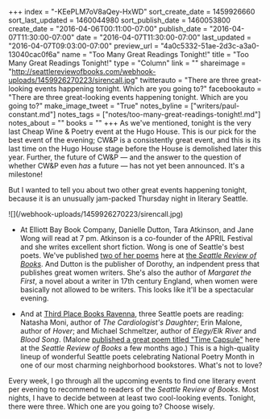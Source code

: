 +++
index = "-KEePLM7oV8aQey-HxWD"
sort_create_date = 1459926660
sort_last_updated = 1460044980
sort_publish_date = 1460053800
create_date = "2016-04-06T00:11:00-07:00"
publish_date = "2016-04-07T11:30:00-07:00"
date = "2016-04-07T11:30:00-07:00"
last_updated = "2016-04-07T09:03:00-07:00"
preview_url = "4a0c5332-51ae-2d3c-a3a0-13040cac0f6a"
name = "Too Many Great Readings Tonight!"
title = "Too Many Great Readings Tonight!"
type = "Column"
link = ""
shareimage = "http://seattlereviewofbooks.com/webhook-uploads/1459926270223/sirencall.jpg"
twitterauto = "There are three great-looking events happening tonight. Which are you going to?"
facebookauto = "There are three great-looking events happening tonight. Which are you going to?"
make_image_tweet = "True"
notes_byline = ["writers/paul-constant.md"]
notes_tags = ["notes/too-many-great-readings-tonight!.md"]
notes_about = ""
books = ""
+++
As we've mentioned, tonight is the very last Cheap Wine & Poetry event at the Hugo House. This is our pick for the best event of the evening; CW&P is a consistently great event, and this is its last time on the Hugo House stage before the House is demolished later this year. Further, the future of CW&P — and the answer to the question of whether CW&P even *has* a future — has not yet been announced. It's a milestone! 

But I wanted to tell you about two other great events happening tonight, because it is an unusually jam-packed Thursday night in literary Seattle. 
<p class="image">![](/webhook-uploads/1459926270223/sirencall.jpg)</p>

* At Elliott Bay Book Company, Danielle Dutton, Tara Atkinson, and Jane Wong will read at 7 pm. Atkinson is a co-founder of the APRIL Festival and she writes excellent short fiction. Wong is one of Seattle's best poets. We've published [two of her poems](http://seattlereviewofbooks.com/notes/2015/10/13/spoiled/) here at [the *Seattle Review of Books*](http://seattlereviewofbooks.com/notes/2016/03/29/apology-in-the-age-of-construction/). And Dutton is the publisher of Dorothy, an indpendent press that publishes great women writers. She's also the author of *Margaret the First*, a novel about a writer in 17th century England, when women were basically not allowed to be writers. This looks like it'll be a spectacular evening.

* And at [Third Place Books Ravenna](http://www.thirdplacebooks.com/event/poetry-april-natasha-moni-erin-malone-and-michael-schmeltzer), three Seattle poets are reading: Natasha Moni, author of *The Cardiologist's Daughter*; Erin Malone, author of *Hover*; and Michael Schmeltzer, author of *Elegy/Elk River* and *Blood Song*. (Malone [published a great poem titled "Time Capsule"](http://seattlereviewofbooks.com/notes/2015/11/17/time-capsule/) here at the *Seattle Review of Books* a few months ago.) This is a high-quality lineup of wonderful Seattle poets celebrating National Poetry Month in one of our most charming neighborhood bookstores. What's not to love?

Every week, I go through all the upcoming events to find one literary event per evening to recommend to readers of the *Seattle Review of Books*. Most nights, I have to decide between at least two cool-looking events. Tonight, there were three. Which one are you going to? Choose wisely.